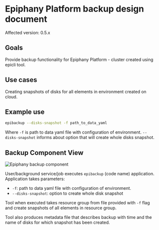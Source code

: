 # Epiphany Platform backup design document

Affected version: 0.5.x

## Goals

Provide backup functionality for Epiphany Platform - cluster created using epicli tool.

## Use cases

Creating snapshots of disks for all elements in environment created on cloud.

## Example use

```bash
epibackup --disks-snapshot -f path_to_data_yaml
```

Where `-f` is path to data yaml file with configuration of environment. `--disks-snapshot` informs about option that will create whole disks snapshot.

## Backup Component View

![Epiphany backup component](backup_component.png)

User/background service/job executes `epibackup` (code name) application. Application takes parameters:
- `-f`: path to data yaml file with configuration of environment.
- `--disks-snapshot`: option to create whole disk snapshot

Tool when executed takes resource group from file provided with `-f` flag and create snapshots of all elements in resource group.

Tool also produces metadata file that describes backup with time and the name of disks for which snapshot has been created.
